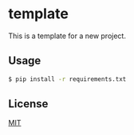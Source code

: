 # template

This is a template for a new project.

## Usage

```bash
$ pip install -r requirements.txt
```

## License

[MIT](LICENSE)

